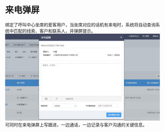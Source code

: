 # 来电弹屏

绑定了呼叫中心坐席的爱客用户，当坐席对应的话机有来电时，系统将自动查询系统中匹配的线索、客户和联系人，并弹屏提示。![](/assets/image029.png)可同时在来电弹屏上写跟进，一边通话，一边记录与客户沟通的关键信息。

